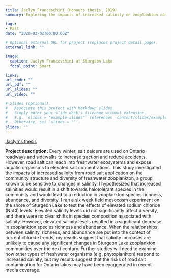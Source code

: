 ```yaml
---
title: Jaclyn Franceschini (Honours thesis, 2019)
summary: Exploring the impacts of increased salinity on zooplankton communities in Sturgeon Lake, Ontario

tags:
- Past
date: "2020-03-02T00:00:00Z"

# Optional external URL for project (replaces project detail page).
external_link: ""

image:
  caption: Jaclyn Franceschini at Sturgeon Lake
  focal_point: Smart
  
links:
url_code: ""
url_pdf: ""
url_slides: ""
url_video: ""

# Slides (optional).
#   Associate this project with Markdown slides.
#   Simply enter your slide deck's filename without extension.
#   E.g. `slides = "example-slides"` references `content/slides/example-slides.md`.
#   Otherwise, set `slides = ""`.
slides: ""
---
```


[Jaclyn's thesis](thesis.pdf)


**Project description:**
Every winter, salt deicers are used on Ontario roadways and sidewalks to increase traction and reduce accidents. However, road salt can leach into freshwater ecosystems and expose aquatic organisms to elevated salt concentrations. This study investigated the impacts of increased salinity from road salt application on the community structure and diversity of freshwater zooplankton, a group known to be sensitive to changes in salinity. I hypothesized that increased salinities would result in a shift towards halotolerant species in the community and would lead to a reduction in zooplankton species richness, abundance, and diversity. I ran a six week field mesocosm experiment on the shore of Sturgeon Lake to test the effects of elevated sodium chloride (NaCl) levels. Elevated salinity levels did not significantly affect diversity, and there were no clear shifts in species composition associated with salinity. However, elevated salinity levels resulted in a significant decrease in zooplankton species richness and abundance. When the relationships between salinity, richness, and abundance are put into the context of current chloride trends, my results suggest that salinity increases are unlikely to cause any significant changes in Sturgeon Lake zooplankton communities over the next century.  Further studies will need to examine how other types of freshwater organisms (e.g. phytoplankton) respond to increased salinity, but my results suggest that the risks of road salt contamination for Ontario lakes may have been exaggerated in recent media coverage. 
